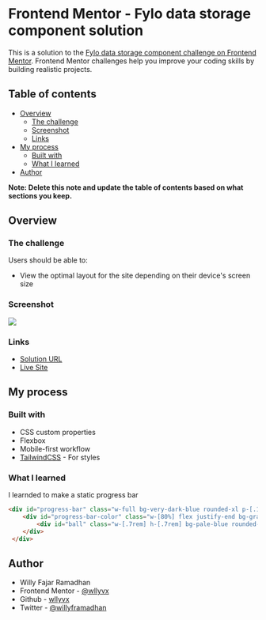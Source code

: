 # Frontend Mentor - Fylo data storage component solution

This is a solution to the [Fylo data storage component challenge on Frontend Mentor](https://www.frontendmentor.io/challenges/fylo-data-storage-component-1dZPRbV5n). Frontend Mentor challenges help you improve your coding skills by building realistic projects. 

## Table of contents

- [Overview](#overview)
  - [The challenge](#the-challenge)
  - [Screenshot](#screenshot)
  - [Links](#links)
- [My process](#my-process)
  - [Built with](#built-with)
  - [What I learned](#what-i-learned)
- [Author](#author)

**Note: Delete this note and update the table of contents based on what sections you keep.**

## Overview

### The challenge

Users should be able to:

- View the optimal layout for the site depending on their device's screen size

### Screenshot

![](./screenshot.jpg)

### Links

- [Solution URL](https://github.com/wllyvx/frontendmentor-fylo-data-storage)
- [Live Site](https://wllyvx.github.io/frontendmentor-fylo-data-storage/)

## My process

### Built with

- CSS custom properties
- Flexbox
- Mobile-first workflow
- [TailwindCSS](https://tailwindcss.com) - For styles

### What I learned

I learnded to make a static progress bar

```html
<div id="progress-bar" class="w-full bg-very-dark-blue rounded-xl p-[.1rem]">
    <div id="progress-bar-color" class="w-[80%] flex justify-end bg-gradient-to-r from-grad-start to-grad-end rounded-xl">
        <div id="ball" class="w-[.7rem] h-[.7rem] bg-pale-blue rounded-full"></div>
    </div>
 </div>
```

## Author

- Willy Fajar Ramadhan
- Frontend Mentor - [@wllyvx](https://www.frontendmentor.io/profile/wllyvx)
- Github - [wllyvx](https://github.com/wllyvx)
- Twitter - [@willyframadhan](https://www.twitter.com/willyframadhan)
